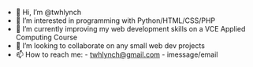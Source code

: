 - 👋 Hi, I’m @twhlynch
- 👀 I’m interested in programming with Python/HTML/CSS/PHP
- 🌱 I’m currently improving my web development skills on a VCE Applied Computing Course
- 💞️ I’m looking to collaborate on any small web dev projects
- 📫 How to reach me:
      - twhlynch@gmail.com - imessage/email
      

<!---
twhlynch/twhlynch is a ✨ special ✨ repository because its `README.md` (this file) appears on your GitHub profile.
You can click the Preview link to take a look at your changes.
--->
